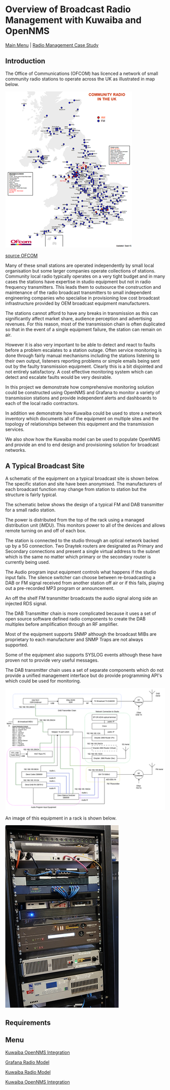 # Overview of Broadcast Radio Management with Kuwaiba and OpenNMS

[Main Menu](../README.md) | [Radio Management Case Study](./README.md)

## Introduction
The Office of Communications (OFCOM) has licenced a network of small community radio stations to operate across the UK as illustrated in map below.

![alt text](./images/communityRadioUKOfcom-small.png "Figure communityRadioUKOfcom-small.png")

[source OFCOM](https://www.ofcom.org.uk/siteassets/resources/documents/manage-your-licence/community-radio/community-map.pdf?v=331663)

Many of these small stations are operated independently by small local organisation but some larger companies operate collections of stations.
Community local radio typically operates on a very tight budget and in many cases the stations have expertise in studio equipment but not in radio frequency transmitters. 
This leads them to outsource the construction and maintenance of the radio broadcast transmitters to small independent engineering companies who specialise in provisioning low cost broadcast infrastructure provided by OEM broadcast equipment manufacturers.

The stations cannot afford to have any breaks in transmission as this can significantly affect market share, audience perception and advertising revenues. 
For this reason, most of the transmission chain is often duplicated so that in the event of a single equipment failure, the station can remain on air.

However it is also very important to be able to detect and react to faults before a problem escalates to a station outage.
Often service monitoring is done through fairly manual mechanisms including the stations listening to their own output, listeners reporting problems or simple emails being sent out by the faulty transmission equipment.
Clearly this is a bit disjointed and not entirely satisfactory. 
A cost effective monitoring system which can detect and escalate faults would be very desirable.

In this project we demonstrate how comprehensive monitoring solution could be constructed using OpenNMS and Grafana to monitor a variety of transmission stations and provide independent alerts and dashboards to each of the local radio contractors.

In addition we demonstrate how Kuwaiba could be used to store a network inventory which documents all of the equipment on multiple sites and the topology of relationships between this equipment and the transmission services.

We also show how the Kuwaiba model can be used to populate OpenNMS and provide an end to end design and provisioning solution for broadcast networks.

## A Typical Broadcast Site

A schematic of the equipment on a typical broadcast site is shown below.
The specific station and site have been anonymised.
The manufacturers of each broadcast function may change from station to station but the structure is fairly typical.

The schematic below shows the design of a typical FM and DAB transmitter for a small radio station. 

The power is distributed from the top of the rack using a managed distribution unit (iMDU).
This monitors power to all of the devices and allows remote turning on and off of each box. 

The station is connected to the studio through an optical network backed up by a 5G connection. 
Two Draytek routers are designated as Primary and Secondary connections and present a single virtual address to the subnet which is the same no matter which primary or the secondary router is currently being used.

The Audio program input equipment controls what happens if the studio input fails.
The silence switcher can choose between re-broadcasting a DAB or FM signal received from another station off air or if this fails, playing out a pre-recorded MP3 program or announcement.

An off the shelf FM transmitter broadcasts the audio signal along side an injected RDS signal.

The DAB Transmitter chain is more complicated because it uses a set of open source software defined radio components to create the DAB multiplex before amplification through an RF amplifier.

Most of the equipment supports SNMP although the broadcast MIBs are proprietary to each manufacturer and SNMP Traps are not always supported. 

Some of the equipment also supports SYSLOG events although these have proven not to provide very useful messages.

The DAB transmitter chain uses a set of separate components which do not provide a unified management interface but do provide programming API's which could be used for monitoring. 



![alt text](./images/radiosite1.png "Figure radiosite1.png")

An image of this equipment in a rack is shown below. 

![alt text](./images/RackImage-anonymised-small.png "Figure RackImage-anonymised-small.png")

## Requirements

## Menu

[Kuwaiba OpenNMS Integration](./opennmsRadioModel.md)

[Grafana Radio Model](./grafanaRadioModel.md)

[Kuwaiba Radio Model](./kuwaibaRadioModel.md)

[Kuwaiba OpenNMS Integration](./opennmsKuwaibaIntegration.md)

